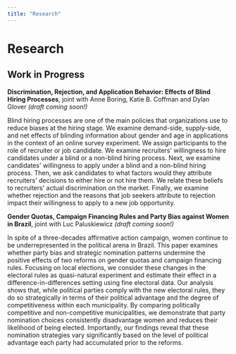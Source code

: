 ```yaml
---
title: "Research"
---
```


# Research

## Work in Progress

**Discrimination, Rejection, and Application Behavior: Effects of Blind Hiring Processes**, joint with Anne Boring, Katie B. Coffman and Dylan Glover _(draft coming soon!)_  

Blind hiring processes are one of the main policies that organizations use to reduce biases at the hiring stage. We examine demand-side, supply-side, and net effects of blinding information about gender and age in applications in the context of an online survey experiment. We assign participants to the role of recruiter or job candidate. We examine recruiters' willingness to hire candidates under a blind or a non-blind hiring process. Next, we examine candidates' willingness to apply under a blind and a non-blind hiring process. Then, we ask candidates to what factors would they attribute recruiters' decisions to either hire or not hire them. We relate these beliefs to recruiters' actual discrimination on the market. Finally, we examine whether rejection and the reasons that job seekers attribute to rejection impact their willingness to apply to a new job opportunity.

**Gender Quotas, Campaign Financing Rules and Party Bias against Women in Brazil**, joint with Luc Paluskiewicz _(draft coming soon!)_  

In spite of a three-decades affirmative action campaign, women continue to be underrepresented in the political arena in Brazil. This paper examines whether party bias and strategic nomination patterns undermine the positive effects of two reforms on gender quotas and campaign financing rules. Focusing on local elections, we consider these changes in the electoral rules as quasi-natural experiment and estimate their effect in a difference-in-differences setting using fine electoral data. Our analysis shows that, while political parties comply with the new electoral rules, they do so strategically in terms of their political advantage and the degree of competitiveness within each municipality. By comparing politically competitive and non-competitive municipalities, we demonstrate that party nomination choices consistently disadvantage women and reduces their likelihood of being elected. Importantly, our findings reveal that these nomination strategies vary significantly based on the level of political advantage each party had accumulated prior to the reforms.
